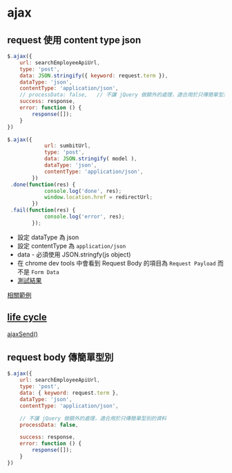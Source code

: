 # ajax


## request 使用 content type json

```js
$.ajax({
    url: searchEmployeeApiUrl,
    type: 'post',
    data: JSON.stringify({ keyword: request.term }),
    dataType: 'json',
    contentType: 'application/json',
    // processData: false,   // 不讓 jQuery 做額外的處理，適合用於只傳簡單型別的資料
    success: response,
    error: function () {
        response([]);
    }
})
```

```js
$.ajax({
            url: sumbitUrl,
            type: 'post',
            data: JSON.stringify( model ),
            dataType: 'json',
            contentType: 'application/json',
        })
 .done(function(res) {
            console.log('done', res);
            window.location.href = redirectUrl;
        })
 .fail(function(res) {
            console.log('error', res);
        });
```


- 設定 dataType 為 json
- 設定 contentType 為 `application/json`
- data - 必須使用 JSON.stringfy(js object)
- 在 chrome dev tools 中會看到 Request Body 的項目為 `Request Payload` 而不是 `Form Data`
- [測試結果](./../../../.Net/.Net%20Core/ASP.NET%20Core/Model%20Binding/FromForm.md)

[相關範例](./將%20$(form)%20轉成%20object.md#複雜型別)

## [life cycle](https://api.jquery.com/Ajax_Events/)
[ajaxSend()](https://api.jquery.com/ajaxsend/)


## request body 傳簡單型別

```javascript
$.ajax({
    url: searchEmployeeApiUrl,
    type: 'post',
    data: { keyword: request.term },
    dataType: 'json',
    contentType: 'application/json',

    // 不讓 jQuery 做額外的處理，適合用於只傳簡單型別的資料
    processData: false,

    success: response,
    error: function () {
        response([]);
    }
})